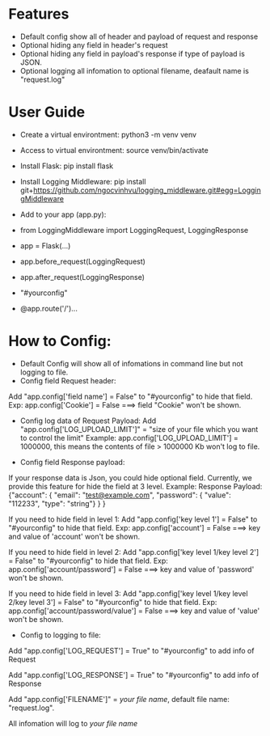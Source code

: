 # Features

- Default config show all of header and payload of request and response
- Optional hiding any field in header's request
- Optional hiding any field in payload's response if type of payload is JSON.
- Optional logging all infomation to optional filename, deafault name is "request.log"

# User Guide

- Create a virtual environtment: python3 -m venv venv
- Access to virtual environtment: source venv/bin/activate
- Install Flask: pip install flask
- Install Logging Middleware: pip install git+https://github.com/ngocvinhvu/logging_middleware.git#egg=LoggingMiddleware
- Add to your app (app.py):

- from LoggingMiddleware import LoggingRequest, LoggingResponse
- app = Flask(...)
- app.before_request(LoggingRequest)
- app.after_request(LoggingResponse)
- "#yourconfig"
- @app.route('/')...

# How to Config:
- Default Config will show all of infomations in command line but not logging to file. 
- Config field Request header:

Add "app.config['field name'] = False" to "#yourconfig" to hide that field.
Exp: app.config['Cookie'] = False ===> field "Cookie" won't be shown.

- Config log data of Request Payload:
Add "app.config['LOG_UPLOAD_LIMIT']" = "size of your file which you want to control the limit"
Example: app.config['LOG_UPLOAD_LIMIT'] = 1000000, this means the contents of file > 1000000 Kb won't log to file.


- Config field Response payload:

If your response data is Json, you could hide optional field. 
Currently, we provide this feature for hide the field at 3 level.
Example:
Response Payload: 
{"account": {
                "email": "test@example.com",
                "password": {
                            "value": "112233",
                            "type": "string"}
                        }
            }

If you need to hide field in level 1:
Add "app.config['key level 1'] = False" to "#yourconfig" to hide that field.
Exp: app.config['account'] = False ===> key and value of 'account' won't be shown.

If you need to hide field in level 2:
Add "app.config['key level 1/key level 2'] = False" to "#yourconfig" to hide that field.
Exp: app.config['account/password'] = False ===> key and value of 'password' won't be shown.

If you need to hide field in level 3:
Add "app.config['key level 1/key level 2/key level 3'] = False" to "#yourconfig" to hide that field.
Exp: app.config['account/password/value'] = False ===> key and value of 'value' won't be shown.


- Config to logging to file:

Add "app.config['LOG_REQUEST'] = True" to "#yourconfig" to add info of Request

Add "app.config['LOG_RESPONSE'] = True" to "#yourconfig" to add info of Response

Add "app.config['FILENAME']" = *your file name*, default file name: "request.log". 

All infomation will log to *your file name*
